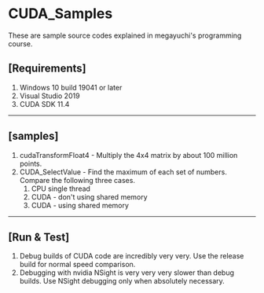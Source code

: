 # CUDA_Samples

These are sample source codes explained in megayuchi's programming course. 

## [Requirements] 
1. Windows 10 build 19041 or later 
2. Visual Studio 2019 
3. CUDA SDK 11.4
--------------------------------------------------------------------------------

## [samples]
1. cudaTransformFloat4 - Multiply the 4x4 matrix by about 100 million points. 
2. CUDA_SelectValue - Find the maximum of each set of numbers.
    Compare the following three cases.
    1. CPU single thread
    2. CUDA - don't using shared memory
    3. CUDA - using shared memory 

--------------------------------------------------------------------------------

## [Run & Test]
1. Debug builds of CUDA code are incredibly very very. Use the release build for normal speed comparison. 
2. Debugging with nvidia NSight is very very very slower than debug builds. Use NSight debugging only when absolutely necessary. 
